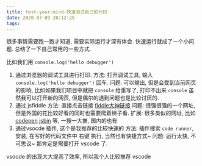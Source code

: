 ```yaml
---
title: test-your-mind-快速测试自己的代码
date: 2020-07-09 20:12:25
tags:
---
```


很多事情需要跑一跑才知道, 需要实际运行才深有体会. 快速运行就成了一个小问题. 总结了一下自己常用的一些方式.

比如我们用 `console.log('hello debugger')`

1. 通过浏览器的调试工具进行打印.
方法: 打开调试工具, 输入 `console.log('hello debugger')` 回车.
问题: 可以输出, 但是会受到当前网页的影响, 比如如果我们项目中就把 `console` 给重写了, 打印不出来 `console`
    虽然我可以打开新的网页, 但是偶尔的遇到问题也是比较讨厌的.
2. 通过 jsfiddle
方法:  直接点击链接 [fiddle大神链接](https://jsfiddle.net/)
问题:  很强很强的一个网址, 但是外国的花比较好看的同时也需要爬着梯子看.
扩展: 很多类似的网址, 比如 [codepen](https://codepen.io) [jsbin](http://jsbin.com) 等, 一搜一大推, 国内的也有
3. 通过vsocde 插件, 这个是我推荐的比较快速的
方法: 插件搜索 `code runner`, 安装, 在写好的代码文件中 右键 执行, 当然也有快捷方式~
问题: 运行太快, 不可思议~ 那肯定是需要打开 vscode 了.

vsocde 的出现大大提高了效率, 所以我个人比较推荐 vscode
